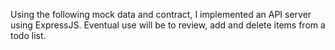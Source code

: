 Using the following mock data and contract, I implemented an API server using ExpressJS. Eventual use will be to review, add and delete items from a todo list. 